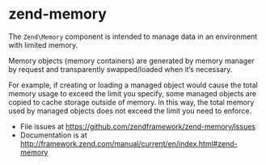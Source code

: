 # zend-memory

The `Zend\Memory` component is intended to manage data in an environment with
limited memory.

Memory objects (memory containers) are generated by memory manager by request
and transparently swapped/loaded when it’s necessary.

For example, if creating or loading a managed object would cause the total memory
usage to exceed the limit you specify, some managed objects are copied to cache
storage outside of memory. In this way, the total memory used by managed objects
does not exceed the limit you need to enforce.


- File issues at https://github.com/zendframework/zend-memory/issues
- Documentation is at http://framework.zend.com/manual/current/en/index.html#zend-memory
